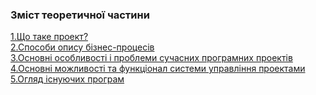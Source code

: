 ### Зміст теоретичної частини

[1.Що таке проект?](docs/What_is_it_project.md)\
[2.Способи опису бізнес-процесів](docs/Ways_to_describe_business_processes.md)\
[3.Основні особливості і проблеми сучасних програмних проектів](docs/Features_of_software_projects.md)\
[4.Основні можливості та функціонал системи управління проектами](docs/Main_tasks.md)\
[5.Огляд існуючих програм](docs/Overview_of_existing_applications.md)
